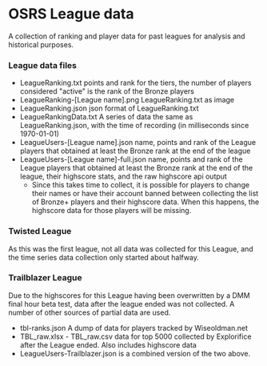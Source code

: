 # OSRS League data
A collection of ranking and player data for past leagues for analysis and historical purposes.


### League data files
* LeagueRanking.txt points and rank for the tiers, the number of players considered "active" is the rank of the Bronze players
* LeagueRanking-[League name].png LeagueRanking.txt as image
* LeagueRanking.json json format of LeagueRanking.txt
* LeagueRankingData.txt A series of data the same as LeagueRanking.json, with the time of recording (in milliseconds since 1970-01-01)
* LeagueUsers-[League name].json name, points and rank of the League players that obtained at least the Bronze rank at the end of the league
* LeagueUsers-[League name]-full.json name, points and rank of the League players that obtained at least the Bronze rank at the end of the league, their highscore stats, and the raw highscore api output
	* Since this takes time to collect, it is possible for players to change their names or have their account banned between collecting the list of Bronze+ players and their highscore data. When this happens, the highscore data for those players will be missing.

### Twisted League
As this was the first league, not all data was collected for this League, and the time series data collection only started about halfway.


### Trailblazer League

Due to the highscores for this League having been overwritten by a DMM final hour beta test, data after the league ended was not collected. A number of other sources of partial data are used.

* tbl-ranks.json A dump of data for players tracked by Wiseoldman.net
* TBL_raw.xlsx - TBL_raw.csv data for top 5000 collected by Explorifice after the League ended. Also includes highscore data
* LeagueUsers-Trailblazer.json is a combined version of the two above.



